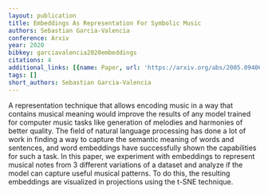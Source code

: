 ```yaml
---
layout: publication
title: Embeddings As Representation For Symbolic Music
authors: Sebastian Garcia-Valencia
conference: Arxiv
year: 2020
bibkey: garciavalencia2020embeddings
citations: 4
additional_links: [{name: Paper, url: 'https://arxiv.org/abs/2005.09406'}]
tags: []
short_authors: Sebastian Garcia-Valencia
---
```

A representation technique that allows encoding music in a way that contains
musical meaning would improve the results of any model trained for computer
music tasks like generation of melodies and harmonies of better quality. The
field of natural language processing has done a lot of work in finding a way to
capture the semantic meaning of words and sentences, and word embeddings have
successfully shown the capabilities for such a task. In this paper, we
experiment with embeddings to represent musical notes from 3 different
variations of a dataset and analyze if the model can capture useful musical
patterns. To do this, the resulting embeddings are visualized in projections
using the t-SNE technique.